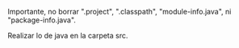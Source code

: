 Importante, no borrar ".project", ".classpath", "module-info.java", ni "package-info.java".

Realizar lo de java en la carpeta src.